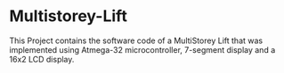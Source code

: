 # Multistorey-Lift

This Project contains the software code of a MultiStorey Lift that was implemented using Atmega-32 microcontroller, 7-segment display and a 16x2 LCD display.
